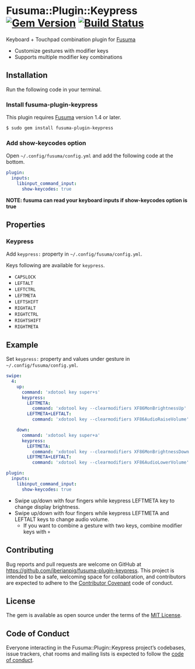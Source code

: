 # Fusuma::Plugin::Keypress [![Gem Version](https://badge.fury.io/rb/fusuma-plugin-keypress.svg)](https://badge.fury.io/rb/fusuma-plugin-keypress) [![Build Status](https://github.com/iberianpig/fusuma-plugin-keypress/actions/workflows/main.yml/badge.svg)](https://github.com/iberianpig/fusuma-plugin-keypress/actions/workflows/main.yml)


Keyboard + Touchpad combination plugin for [Fusuma](https://github.com/iberianpig/fusuma)

* Customize gestures with modifier keys
* Supports multiple modifier key combinations

## Installation

Run the following code in your terminal.

### Install fusuma-plugin-keypress

This plugin requires [Fusuma](https://github.com/iberianpig/fusuma#update) version 1.4 or later.

```sh
$ sudo gem install fusuma-plugin-keypress
```

### Add show-keycodes option

Open `~/.config/fusuma/config.yml` and add the following code at the bottom.

```yaml
plugin:
  inputs:
    libinput_command_input:
      show-keycodes: true
```

**NOTE: fusuma can read your keyboard inputs if show-keycodes option is true**

## Properties

### Keypress
Add `keypress:` property in `~/.config/fusuma/config.yml`.

Keys following are available for `keypress`.

* `CAPSLOCK`
* `LEFTALT`
* `LEFTCTRL`
* `LEFTMETA`
* `LEFTSHIFT`
* `RIGHTALT`
* `RIGHTCTRL`
* `RIGHTSHIFT`
* `RIGHTMETA`

## Example

Set `keypress:` property and values under gesture in `~/.config/fusuma/config.yml`.

```yaml
swipe:
  4:
    up:
      command: 'xdotool key super+s'
      keypress:
        LEFTMETA:
          command: 'xdotool key --clearmodifiers XF86MonBrightnessUp'
        LEFTMETA+LEFTALT:
          command: 'xdotool key --clearmodifiers XF86AudioRaiseVolume'

    down:
      command: 'xdotool key super+a'
      keypress:
        LEFTMETA:
          command: 'xdotool key --clearmodifiers XF86MonBrightnessDown'
        LEFTMETA+LEFTALT:
          command: 'xdotool key --clearmodifiers XF86AudioLowerVolume'

plugin:
  inputs:
    libinput_command_input:
      show-keycodes: true
```

* Swipe up/down with four fingers while keypress LEFTMETA key to change display brightness.
* Swipe up/down with four fingers while keypress LEFTMETA and LEFTALT keys to change audio volume.
  - If you want to combine a gesture with two keys, combine modifier keys with `+`

## Contributing

Bug reports and pull requests are welcome on GitHub at https://github.com/iberianpig/fusuma-plugin-keypress. This project is intended to be a safe, welcoming space for collaboration, and contributors are expected to adhere to the [Contributor Covenant](http://contributor-covenant.org) code of conduct.

## License

The gem is available as open source under the terms of the [MIT License](https://opensource.org/licenses/MIT).

## Code of Conduct

Everyone interacting in the Fusuma::Plugin::Keypress project’s codebases, issue trackers, chat rooms and mailing lists is expected to follow the [code of conduct](https://github.com/iberianpig/fusuma-plugin-keypress/blob/master/CODE_OF_CONDUCT.md).
